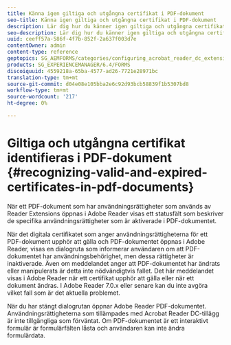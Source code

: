 ```yaml
---
title: Känna igen giltiga och utgångna certifikat i PDF-dokument
seo-title: Känna igen giltiga och utgångna certifikat i PDF-dokument
description: Lär dig hur du känner igen giltiga och utgångna certifikat i PDF-dokument.
seo-description: Lär dig hur du känner igen giltiga och utgångna certifikat i PDF-dokument.
uuid: ceeff57a-586f-4f7b-852f-2a637f003d7e
contentOwner: admin
content-type: reference
geptopics: SG_AEMFORMS/categories/configuring_acrobat_reader_dc_extensions
products: SG_EXPERIENCEMANAGER/6.4/FORMS
discoiquuid: 4559218a-65ba-4577-ad26-7721e28971bc
translation-type: tm+mt
source-git-commit: d04e08e105bba2e6c92d93bcb58839f1b5307bd8
workflow-type: tm+mt
source-wordcount: '217'
ht-degree: 0%

---
```



# Giltiga och utgångna certifikat identifieras i PDF-dokument {#recognizing-valid-and-expired-certificates-in-pdf-documents}

När ett PDF-dokument som har användningsrättigheter som används av Reader Extensions öppnas i Adobe Reader visas ett statusfält som beskriver de specifika användningsrättigheter som är aktiverade i PDF-dokumentet.

När det digitala certifikatet som anger användningsrättigheterna för ett PDF-dokument upphör att gälla och PDF-dokumentet öppnas i Adobe Reader, visas en dialogruta som informerar användaren om att PDF-dokumentet har användningsbehörighet, men dessa rättigheter är inaktiverade. Även om meddelandet anger att PDF-dokumentet har ändrats eller manipulerats är detta inte nödvändigtvis fallet. Det här meddelandet visas i Adobe Reader när ett certifikat upphör att gälla eller när ett dokument ändras. I Adobe Reader 7.0.x eller senare kan du inte avgöra vilket fall som är det aktuella problemet.

När du har stängt dialogrutan öppnar Adobe Reader PDF-dokumentet. Användningsrättigheterna som tillämpades med Acrobat Reader DC-tillägg är inte tillgängliga som förväntat. Om PDF-dokumentet är ett interaktivt formulär är formulärfälten låsta och användaren kan inte ändra formulärdata.
